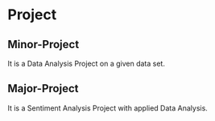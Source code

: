# Project
## Minor-Project
It is a Data Analysis Project on a given data set.
## Major-Project
It is a Sentiment Analysis Project with applied Data Analysis.
